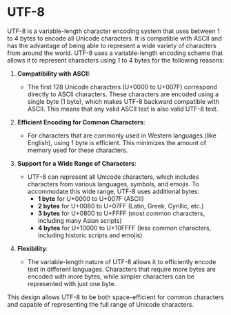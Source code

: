 # UTF-8 

UTF-8 is a variable-length character encoding system that uses between 1 to 4 bytes to encode all Unicode characters. It is compatible with ASCII and has the advantage of being able to represent a wide variety of characters from around the world.
UTF-8 uses a variable-length encoding scheme that allows it to represent characters using 1 to 4 bytes for the following reasons:

1. **Compatibility with ASCII**: 
   - The first 128 Unicode characters (U+0000 to U+007F) correspond directly to ASCII characters. These characters are encoded using a single byte (1 byte), which makes UTF-8 backward compatible with ASCII. This means that any valid ASCII text is also valid UTF-8 text.

2. **Efficient Encoding for Common Characters**: 
   - For characters that are commonly used in Western languages (like English), using 1 byte is efficient. This minimizes the amount of memory used for these characters.

3. **Support for a Wide Range of Characters**: 
   - UTF-8 can represent all Unicode characters, which includes characters from various languages, symbols, and emojis. To accommodate this wide range, UTF-8 uses additional bytes:
     - **1 byte** for U+0000 to U+007F (ASCII)
     - **2 bytes** for U+0080 to U+07FF (Latin, Greek, Cyrillic, etc.)
     - **3 bytes** for U+0800 to U+FFFF (most common characters, including many Asian scripts)
     - **4 bytes** for U+10000 to U+10FFFF (less common characters, including historic scripts and emojis)

4. **Flexibility**: 
   - The variable-length nature of UTF-8 allows it to efficiently encode text in different languages. Characters that require more bytes are encoded with more bytes, while simpler characters can be represented with just one byte.

This design allows UTF-8 to be both space-efficient for common characters and capable of representing the full range of Unicode characters.